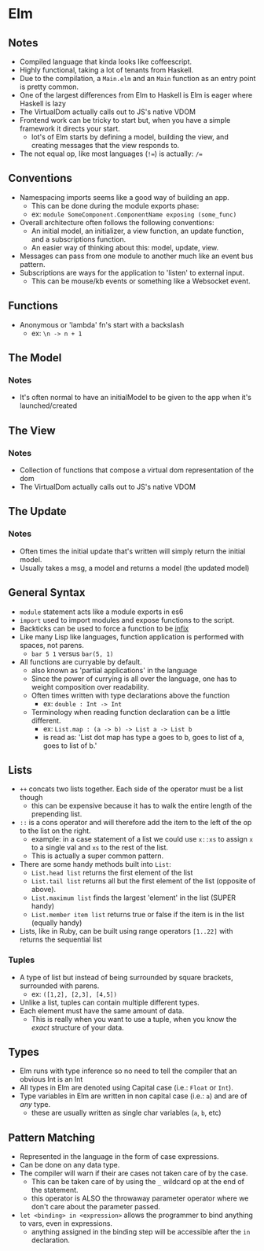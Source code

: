# Elm

## Notes

* Compiled language that kinda looks like coffeescript.
* Highly functional, taking a lot of tenants from Haskell.
* Due to the compilation, a `Main.elm` and an `Main` function as 
an entry point is pretty common.
* One of the largest differences from Elm to Haskell is Elm is eager where Haskell is lazy
* The VirtualDom actually calls out to JS's native VDOM
* Frontend work can be tricky to start but, when you have a simple framework it directs your start.
  * lot's of Elm starts by defining a model, building the view, and creating messages that the view responds to.
* The not equal op, like most languages (`!=`) is actually: `/=`

## Conventions

* Namespacing imports seems like a good way of building an app.
  * This can be done during the module exports phase:
  * ex: `module SomeComponent.ComponentName exposing (some_func)`
* Overall architecture often follows the following conventions:
  * An initial model, an initializer, a view function, an update function, and a subscriptions function.
  * An easier way of thinking about this: model, update, view.
* Messages can pass from one module to another much like an event bus pattern.
* Subscriptions are ways for the application to 'listen' to external input.
  * This can be mouse/kb events or something like a Websocket event.

## Functions

* Anonymous or 'lambda' fn's start with a backslash
  * ex: `\n -> n + 1`

## The Model

### Notes

* It's often normal to have an initialModel to be given to the app when it's launched/created

## The View

### Notes

* Collection of functions that compose a virtual dom representation of the dom
* The VirtualDom actually calls out to JS's native VDOM

## The Update

### Notes

* Often times the initial update that's written will simply return the initial model.
* Usually takes a msg, a model and returns a model (the updated model)

## General Syntax

* `module` statement acts like a module exports in es6
* `import` used to import modules and expose functions to the script.
* Backticks can be used to force a function to be [infix][1]
* Like many Lisp like languages, function application is performed with spaces, not parens.
  * `bar 5 1` versus `bar(5, 1)`
* All functions are curryable by default.
  * also known as 'partial applications' in the language
  * Since the power of currying is all over the language, one has to weight composition over readability.
  * Often times written with type declarations above the function
    * ex: `double : Int -> Int`
  * Terminology when reading function declaration can be a little different.
    * ex: `List.map : (a -> b) -> List a -> List b`
    * is read as: 'List dot map has type a goes to b, goes to list of a, goes to list of b.'

## Lists

* `++` concats two lists together. Each side of the operator must be a list though
  * this can be expensive because it has to walk the entire length of the prepending list.
* `::` is a cons operator and will therefore add the item to the left of the op to the list on the right.
  * example: in a case statement of a list we could use `x::xs` to assign `x` to a single val and `xs` to the rest of the list.
  * This is actually a super common pattern.
* There are some handy methods built into `List`:
  * `List.head list` returns the first element of the list
  * `List.tail list` returns all but the first element of the list (opposite of above).
  * `List.maximum list` finds the largest 'element' in the list (SUPER handy)
  * `List.member item list` returns true or false if the item is in the list (equally handy)
* Lists, like in Ruby, can be built using range operators `[1..22]` with returns the sequential list

### Tuples

* A type of list but instead of being surrounded by square brackets, surrounded with parens.
  * ex: `([1,2], [2,3], [4,5])`
* Unlike a list, tuples can contain multiple different types.
* Each element must have the same amount of data.
  * This is really when you want to use a tuple, when you know the _exact_ structure of your data.

## Types

* Elm runs with type inference so no need to tell the compiler that an obvious Int is an Int
* All types in Elm are denoted using Capital case (i.e.: `Float` or `Int`).
* Type variables in Elm are written in non capital case (i.e.: `a`) and are of _any_ type.
  * these are usually written as single char variables (`a`, `b`, etc)

## Pattern Matching

* Represented in the language in the form of case expressions.
* Can be done on any data type.
* The compiler will warn if their are cases not taken care of by the case.
  * This can be taken care of by using the `_` wildcard op at the end of the statement.
  * this operator is ALSO the throwaway parameter operator where we don't care about the parameter passed.
* `let <binding> in <expression>` allows the programmer to bind anything to vars, even in expressions.
  * anything assigned in the binding step will be accessible after the `in` declaration.


[1]: https://wiki.haskell.org/Infix_operator
